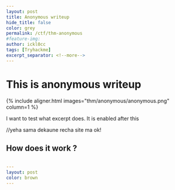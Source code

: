 ```yaml
---
layout: post
title: Anonymous writeup
hide_title: false
color: grey
permalink: /ctf/thm-anonymous 
#feature-img: 
author: ickl0cc
tags: [Tryhackme]
excerpt_separator: <!--more-->
---
```


<h1> This is anonymous writeup </h1>

{% include aligner.html images="thm/anonymous/anonymous.png" column=1 %}

I want to test what excerpt does. It is enabled after this
<!--more--> //yeha sama dekaune recha site ma ok!

## How does it work ?

```yml

---
layout: post
color: brown
---
```


